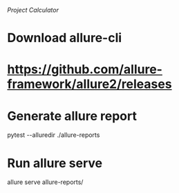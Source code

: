 *Project Calculator*



# Download allure-cli
# https://github.com/allure-framework/allure2/releases

# Generate allure report
pytest --alluredir ./allure-reports

# Run allure serve
allure serve allure-reports/
